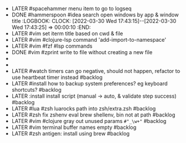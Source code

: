 - LATER #spacehammer menu item to go to logseq
- DONE #hammerspoon #idea search open windows by app & window title
  :LOGBOOK:
  CLOCK: [2022-03-30 Wed 17:43:15]--[2022-03-30 Wed 17:43:25] =>  00:00:10
  :END:
- LATER #vim set iterm title based on cwd & file
- LATER #vim #clojure-lsp command 'add-import-to-namespace'
- LATER #vim #fzf #lsp commands
- DONE #vim #zprint write to file without creating a new file
-
-
- LATER #watch timers can go negative, should not happen, refactor to use heartbeat timer instead #backlog
- LATER #install how to backup system preferences? eg keyboard shortcuts? #backlog
- LATER :install install script (manual -> auto, & validate step success) #backlog
- LATER #lua #zsh luarocks path into zsh/extra.zsh #backlog
- LATER #zsh fix zshenv eval brew shellenv, bin not at path #backlog
- LATER #vim #clojure gray out unused params `#"_\w+"` #backlog
- LATER #vim terminal buffer names empty #backlog
- LATER #zsh antigen: install using brew #backlog